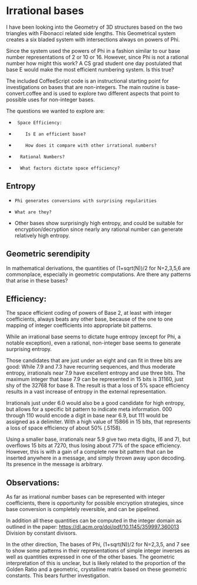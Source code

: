 # Irrational bases

I have been looking into the Geometry of 3D structures based on the two triangles with Fibonacci related side lengths.  This Geometrical system creates a six bladed system with intersections always on powers of Phi.

Since the system used the powers of Phi in a fashion similar to our base number representations of 2 or 10 or 16.  However, since Phi is not a rational number how might this work?  A CS grad student one day postulated that base E would make the most efficient numbering system. Is this true?

The included CoffeeScript code is an instructional starting point for  investigations on bases that are non-integers.  The main routine is base-convert.coffee and is used to explore two different aspects that point to possible uses for non-integer bases.

The questions we wanted to explore are:

   -      Space Efficiency:
   -	     Is E an efficient base?
   -	     How does it compare with other irrational numbers?
   -       Rational Numbers?
   -       What factors dictate space efficiency?

## Entropy
   -     Phi generates conversions with surprising regularities
   -     What are they?
   -    Other bases show surprisingly high entropy, and could be suitable for encryption/decryption since nearly any rational number can generate relatively high entropy.

## Geometric serendipity	
  In mathematical derivations, the quantities of (1+sqrt(N))/2 for N=2,3,5,6 are commonplace, especially in geometric computations.  Are there any patterns that arise in these bases?

## Efficiency:
 The space efficient coding of powers of Base 2, at least with integer coefficients, always beats any other base, because of the one to one mapping of integer coefficients into appropriate bit patterns.

While an irrational base seems to dictate huge entropy (except for Phi, a notable exception), even a rational, non-integer base seems to generate surprising entropy.

Those candidates that are just under an eight and can fit in three bits are good: While 7.9 and 7.3 have recurring sequences, and thus moderate entropy, irrationals near 7.9 have excellent entropy and use three bits.  The maximum integer that base 7.9 can be represented in 15 bits is 31160, just shy of the 32768 for base 8.  The result is that a loss of 5% space efficiency results in a vast increase of entropy in the external representation.

Irrationals just under 6.0  would also be a good candidate for high entropy, but allows for a specific bit pattern to indicate meta information.  000 through 110 would encode a digit in base near 6.9, but 111 would be assigned as a delimiter.  With a high value of 15866 in 15 bits, that represents a loss of space efficiency of about 50% (.5158).

Using a smaller base, irrationals near 5.9 give two meta digits, (6 and 7), but overflows 15 bits at 7270, thus losing about 77% of the space efficiency.  However, this is with a gain of a complete new bit pattern that can be inserted anywhere in a message, and simply thrown away upon decoding.  Its presence in the message is arbitrary.

## Observations:

As far as irrational number bases can be represented with integer coefficients, there is opportunity for possible encryption strategies, since base conversion is completely reversible, and can be pipelined.

In addition all these quantities can be computed in the integer domain as outlined in the paper: https://dl.acm.org/doi/pdf/10.1145/359997.360013 Division by constant divisors.

In the other direction,  The bases of Phi, (1+sqrt(N))/2 for N=2,3,5, and 7 see to show some patterns in their representations of simple integer inverses as well as quantities expressed in one of the other bases.   The geometric interpretation of this is unclear, but is likely related to the proportion of the Golden Ratio and a geometric, crystalline matrix based on these geometric constants.  This bears further investigation.







